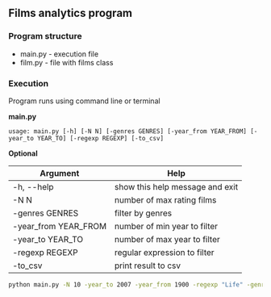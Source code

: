 ## Films analytics program

### Program structure

* main.py - execution file
* film.py - file with films class

### Execution

Program runs using command line or terminal  


**main.py**  

`usage: main.py [-h] [-N N] [-genres GENRES] [-year_from YEAR_FROM] [-year_to YEAR_TO] [-regexp REGEXP] [-to_csv]`

**Optional**

| Argument | Help |
| ------------------------ | ----------------------------------- |
|  -h, --help            | show this help message and exit |
|  -N N                  | number of max rating films |
|  -genres GENRES        | filter by genres |
|  -year_from YEAR_FROM  | number of min year to filter |
|  -year_to YEAR_TO      | number of max year to filter |
|  -regexp REGEXP        | regular expression to filter |
|  -to_csv               | print result to csv |

``` sh
python main.py -N 10 -year_to 2007 -year_from 1900 -regexp "Life" -genres "Drama|Comedy"
```
